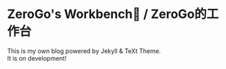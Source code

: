 # ZeroGo's Workbench🔨 / ZeroGo的工作台
This is my own blog powered by Jekyll & TeXt Theme.  
It is on development!